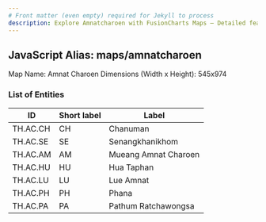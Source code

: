 ```yaml
---
# Front matter (even empty) required for Jekyll to process
description: Explore Amnatcharoen with FusionCharts Maps – Detailed features for seamless integration. Try now & enhance your data visualization today! 
---
```


## JavaScript Alias: maps/amnatcharoen

Map Name: Amnat Charoen
Dimensions (Width x Height): 545x974

### List of Entities

| ID       | Short label | Label                |
| -------- | ----------- | -------------------- |
| TH.AC.CH | CH          | Chanuman             |
| TH.AC.SE | SE          | Senangkhanikhom      |
| TH.AC.AM | AM          | Mueang Amnat Charoen |
| TH.AC.HU | HU          | Hua Taphan           |
| TH.AC.LU | LU          | Lue Amnat            |
| TH.AC.PH | PH          | Phana                |
| TH.AC.PA | PA          | Pathum Ratchawongsa  |
